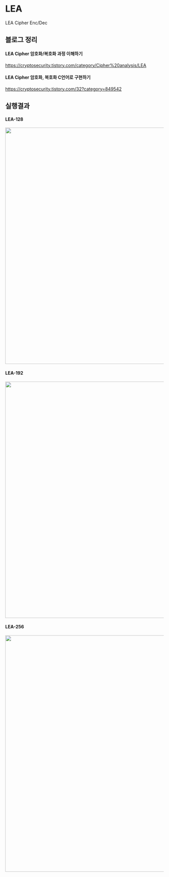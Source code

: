 # LEA
LEA Cipher Enc/Dec


## 블로그 정리
#### LEA Cipher 암호화/복호화 과정 이해하기
https://cryptosecurity.tistory.com/category/Cipher%20analysis/LEA

#### LEA Cipher 암호화, 복호화 C언어로 구현하기
https://cryptosecurity.tistory.com/32?category=849542

## 실행결과
#### LEA-128
<img src="https://user-images.githubusercontent.com/68969252/95888697-6128ab00-0dbc-11eb-86cb-5fe42b5551ad.png" width=750>

#### LEA-192
<img src="https://user-images.githubusercontent.com/68969252/95888918-b06edb80-0dbc-11eb-992d-c1e4223fd884.png" width=750>

#### LEA-256
<img src="https://user-images.githubusercontent.com/68969252/95888765-7a315c00-0dbc-11eb-881c-320111362536.png" width=750>
